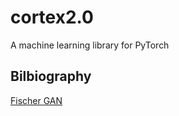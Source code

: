 # cortex2.0
A machine learning library for PyTorch


## Bilbiography
[Fischer GAN](https://arxiv.org/abs/1705.09675)
